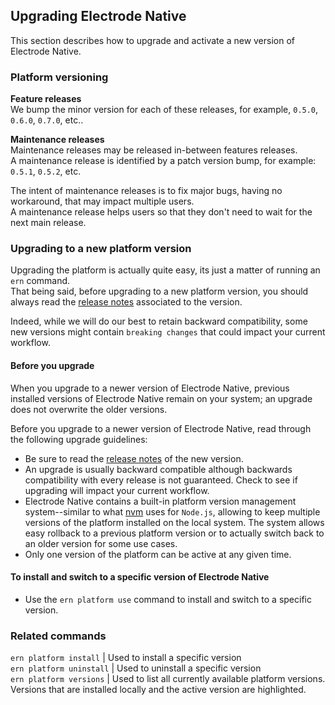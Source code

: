 ## Upgrading Electrode Native

This section describes how to upgrade and activate a new version of Electrode Native.

### Platform versioning

**Feature releases**\
We bump the minor version for each of these releases, for example, `0.5.0`, `0.6.0`, `0.7.0`, etc..

**Maintenance releases**\
Maintenance releases may be released in-between features releases.\
A maintenance release is identified by a patch version bump, for example: `0.5.1`, `0.5.2`, etc.

The intent of maintenance releases is to fix major bugs, having no workaround, that may impact multiple users.\
A maintenance release helps users so that they don't need to wait for the next main release.
### Upgrading to a new platform version

Upgrading the platform is actually quite easy, its just a matter of running an `ern` command.\
That being said, before upgrading to a new platform version, you should always read the [release notes](https://github.com/electrode-io/electrode-native/releases) associated to the version.

Indeed, while we will do our best to retain backward compatibility, some new versions might contain `breaking changes` that could impact your current workflow.

#### Before you upgrade

When you upgrade to a newer version of Electrode Native, previous installed versions of Electrode Native remain on your system; an upgrade does not overwrite the older versions.

Before you upgrade to a newer version of Electrode Native, read through the following upgrade guidelines:

- Be sure to read the [release notes](https://github.com/electrode-io/electrode-native/releases) of the new version.
- An upgrade is usually backward compatible although backwards compatibility with every release is not guaranteed. Check to see if upgrading will impact your current workflow.
- Electrode Native contains a built-in platform version management system--similar to what [nvm](https://github.com/creationix/nvm) uses for `Node.js`, allowing to keep multiple versions of the platform installed on the local system. The system allows easy rollback to a previous platform version or to actually switch back to an older version for some use cases.
- Only one version of the platform can be active at any given time.

#### To install and switch to a specific version of Electrode Native

- Use the `ern platform use` command to install and switch to a specific version.

### Related commands

`ern platform install` | Used to install a specific version\
`ern platform uninstall` | Used to uninstall a specific version\
`ern platform versions` | Used to list all currently available platform versions. Versions that are installed locally and the active version are highlighted.
